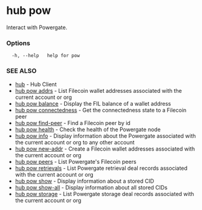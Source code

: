 # hub pow

Interact with Powergate.

### Options

```
  -h, --help   help for pow
```

### SEE ALSO

* [hub](hub.md)	 - Hub Client
* [hub pow addrs](hub_pow_addrs.md)	 - List Filecoin wallet addresses associated with the current account or org
* [hub pow balance](hub_pow_balance.md)	 - Display the FIL balance of a wallet address
* [hub pow connectedness](hub_pow_connectedness.md)	 - Get the connectedness state to a Filecoin peer
* [hub pow find-peer](hub_pow_find-peer.md)	 - Find a Filecoin peer by id
* [hub pow health](hub_pow_health.md)	 - Check the health of the Powergate node
* [hub pow info](hub_pow_info.md)	 - Display information about the Powergate associated with the current account or org to any other account
* [hub pow new-addr](hub_pow_new-addr.md)	 - Create a Filecoin wallet addresses associated with the current account or org
* [hub pow peers](hub_pow_peers.md)	 - List Powergate's Filecoin peers
* [hub pow retrievals](hub_pow_retrievals.md)	 - List Powergate retrieval deal records associated with the current account or org
* [hub pow show](hub_pow_show.md)	 - Display information about a stored CID
* [hub pow show-all](hub_pow_show-all.md)	 - Display information about all stored CIDs
* [hub pow storage](hub_pow_storage.md)	 - List Powergate storage deal records associated with the current account or org
